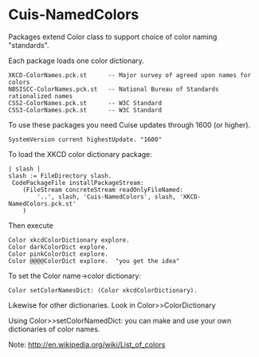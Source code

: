 Cuis-NamedColors
================

Packages extend Color class to support choice of color naming "standards".

Each package loads one color dictionary.

	XKCD-ColorNames.pck.st		-- Major survey of agreed upon names for colors 
	NBSISCC-ColorNames.pck.st	-- National Bureau of Standards rationalized names
	CSS2-ColorNames.pck.st		-- W3C Standard
	CSS3-ColorNames.pck.st		-- W3C Standard
	
To use these packages you need Cuise updates through 1600 (or higher).

	SystemVersion current highestUpdate. "1600"


To load the XKCD color dictionary package:

    | slash |
    slash := FileDirectory slash.
     CodePackageFile installPackageStream:
        (FileStream concreteStream readOnlyFileNamed: 
            '..', slash, 'Cuis-NamedColors', slash, 'XKCD-NamedColors.pck.st'
        )
        
Then execute

	Color xkcdColorDictionary explore.
	Color darkColorDict explore.
	Color pinkColorDict explore.
	Color @@@@ColorDict explore.  "you get the idea"

To set the Color name->color dictionary:

 	Color setColorNamesDict: (Color xkcdColorDictionary).

Likewise for other dictionaries.  Look in Color>><NAME>ColorDictionary

Using Color>>setColorNamedDict: you can make and use your own dictionaries of color names.

Note: http://en.wikipedia.org/wiki/List_of_colors

